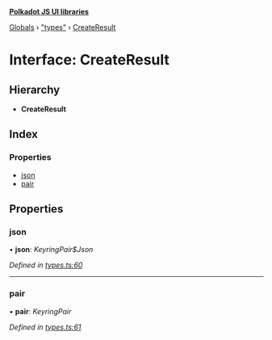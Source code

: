 **[Polkadot JS UI libraries](../README.md)**

[Globals](../globals.md) › [&quot;types&quot;](../modules/_types_.md) › [CreateResult](_types_.createresult.md)

# Interface: CreateResult

## Hierarchy

* **CreateResult**

## Index

### Properties

* [json](_types_.createresult.md#json)
* [pair](_types_.createresult.md#pair)

## Properties

###  json

• **json**: *KeyringPair$Json*

*Defined in [types.ts:60](https://github.com/polkadot-js/ui/blob/435cf90/packages/ui-keyring/src/types.ts#L60)*

___

###  pair

• **pair**: *KeyringPair*

*Defined in [types.ts:61](https://github.com/polkadot-js/ui/blob/435cf90/packages/ui-keyring/src/types.ts#L61)*